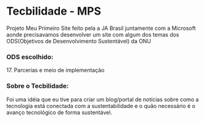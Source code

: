 <h1>Tecbilidade - MPS</h1>
<p>Projeto Meu Primeiro Site feito pela a JA Brasil juntamente com a Microsoft aonde precisavamos desenvolver um site com algum dos temas dos ODS(Objetivos de Desenvolvimento Sustentável) da ONU</p>

<h3>ODS escolhido:</h3>
<p>17. Parcerias e meio de implementação</p>

<h3>Sobre o Tecbilidade:</h3>
<p>Foi uma idéia que eu tive para criar um blog/portal de notícias sobre como a tecnologia está conectada com a sustentabilidade e o quão necessário é o avanço tecnológico de forma sustentável.</p>
